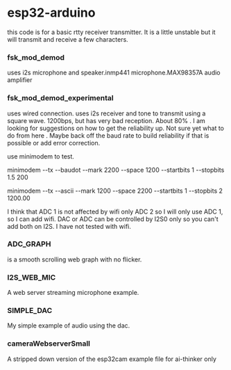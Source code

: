 # esp32-arduino
this code is for a basic rtty receiver transmitter. It is a little unstable but it will  transmit and receive a few characters.

### fsk_mod_demod 

uses i2s microphone and speaker.inmp441 microphone.MAX98357A audio amplifier


### fsk_mod_demod_experimental 

uses wired connection. uses i2s receiver and tone to transmit using a square wave. 1200bps, but has very bad reception. About 80% . I am looking for suggestions on how to get the reliability up. Not sure yet what to do from here . Maybe back off the baud rate to build reliability if that is possible or add error correction.


use minimodem to test.


minimodem --tx --baudot --mark 2200 --space 1200 --startbits 1 --stopbits 1.5 200


minimodem --tx --ascii  --mark 1200 --space 2200 --startbits 1 --stopbits 2  1200.00


I think that ADC 1 is not affected by wifi only ADC 2 so I will only use ADC 1, so I can add wifi.
DAC or ADC can be controlled by I2S0 only so you can't add both on I2S. I have not tested with wifi.

### ADC_GRAPH 

is a smooth scrolling web graph with no flicker.

### I2S_WEB_MIC

A web server streaming microphone example.

### SIMPLE_DAC

My simple example of audio using the dac.

### cameraWebserverSmall

A stripped down version of the esp32cam example file for ai-thinker only
